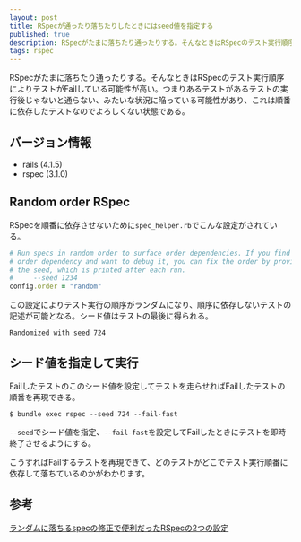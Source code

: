 ```yaml
---
layout: post
title: RSpecが通ったり落ちたりしたときにはseed値を指定する
published: true
description: RSpecがたまに落ちたり通ったりする。そんなときはRSpecのテスト実行順序によりテストがFailしている可能性が高い。つまりあるテストがあるテストの実行後じゃないと通らない、みたいな状況に陥っている可能性があり、これは順番に依存したテストなのでよろしくない状態である。
tags: rspec
---
```


RSpecがたまに落ちたり通ったりする。そんなときはRSpecのテスト実行順序によりテストがFailしている可能性が高い。つまりあるテストがあるテストの実行後じゃないと通らない、みたいな状況に陥っている可能性があり、これは順番に依存したテストなのでよろしくない状態である。

## バージョン情報

* rails (4.1.5)
* rspec (3.1.0)

## Random order RSpec

RSpecを順番に依存させないために`spec_helper.rb`でこんな設定がされている。

```rb
# Run specs in random order to surface order dependencies. If you find an
# order dependency and want to debug it, you can fix the order by providing
# the seed, which is printed after each run.
#     --seed 1234
config.order = "random"
```

この設定によりテスト実行の順序がランダムになり、順序に依存しないテストの記述が可能となる。シード値はテストの最後に得られる。

```
Randomized with seed 724
```

## シード値を指定して実行

Failしたテストのこのシード値を設定してテストを走らせればFailしたテストの順番を再現できる。

```
$ bundle exec rspec --seed 724 --fail-fast
```

`--seed`でシード値を指定、`--fail-fast`を設定してFailしたときにテストを即時終了させるようにする。

こうすればFailするテストを再現できて、どのテストがどこでテスト実行順番に依存して落ちているのかがわかります。

## 参考

[ランダムに落ちるspecの修正で便利だったRSpecの2つの設定](http://ikm.hatenablog.jp/entry/2013/03/26/003838)
